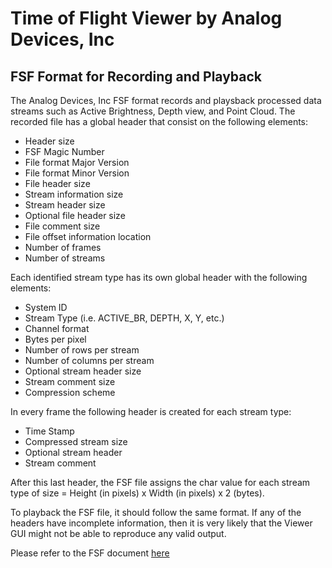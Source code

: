 # Time of Flight Viewer by Analog Devices, Inc

## FSF Format for Recording and Playback

The Analog Devices, Inc FSF format records and playsback processed data streams such as Active Brightness, Depth view, and Point Cloud. The recorded file has a global header that consist on the following elements:

* Header size
* FSF Magic Number
* File format Major Version
* File format Minor Version
* File header size
* Stream information size
* Stream header size
* Optional file header size
* File comment size
* File offset information location
* Number of frames
* Number of streams

Each identified stream type has its own global header with the following elements:

* System ID
* Stream Type (i.e. ACTIVE_BR, DEPTH, X, Y, etc.)
* Channel format
* Bytes per pixel
* Number of rows per stream
* Number of columns per stream
* Optional stream header size
* Stream comment size
* Compression scheme

In every frame the following header is created for each stream type:

* Time Stamp
* Compressed stream size
* Optional stream header
* Stream comment

After this last header, the FSF file assigns the char value for each stream type of size = Height (in pixels) x Width (in pixels) x 2 (bytes).

To playback the FSF file, it should follow the same format. If any of the headers have incomplete information, then it is very likely that the Viewer GUI might not be able to reproduce any valid output.

Please refer to the FSF document [here](https://bitbucket.analog.com/projects/TOFI/repos/utilities/browse/FSF)